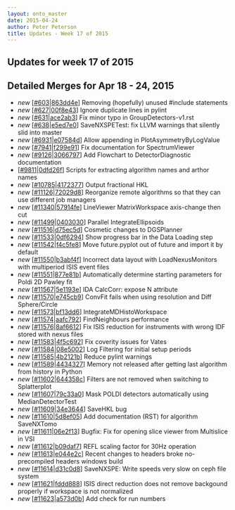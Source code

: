 ```yaml
---
layout: onto_master
date: 2015-04-24
author: Peter Peterson
title: Updates - Week 17 of 2015
---
```

Updates for week 17 of 2015
---------------------------

Detailed Merges for Apr 18 - 24, 2015
-------------------------------------
* *new* \[[#603](https://github.com/mantidproject/mantid/pull/603)\|[863dd4e](https://github.com/mantidproject/mantid/commit/863dd4edaa36e37ce159fb3f94cc11822fcccfeb)\] Removing (hopefully) unused #include statements
* *new* \[[#627](https://github.com/mantidproject/mantid/pull/627)\|[00f8e43](https://github.com/mantidproject/mantid/commit/00f8e43ce8357b310cb49b27a00d4dfdaf1aba08)\] Ignore duplicate lines in pylint
* *new* \[[#631](https://github.com/mantidproject/mantid/pull/631)\|[ace2ab3](https://github.com/mantidproject/mantid/commit/ace2ab3ac4dd513cd02096797d9c8fd9762c2eec)\] Fix minor typo in GroupDetectors-v1.rst
* *new* \[[#638](https://github.com/mantidproject/mantid/pull/638)\|[e5ed7e0](https://github.com/mantidproject/mantid/commit/e5ed7e0c79b02393bd0623f5ec48371870850854)\] SaveNXSPETest: fix LLVM warnings that silently slid into master
* *new* \[[#6931](http://trac.mantidproject.org/mantid/ticket/6931)\|[e07584d](https://github.com/mantidproject/mantid/commit/e07584d05e93ccea710cdc749f197903c0294c80)\] Allow appending in PlotAsymmetryByLogValue
* *new* \[[#7941](http://trac.mantidproject.org/mantid/ticket/7941)\|[f299e91](https://github.com/mantidproject/mantid/commit/f299e917fba5f5c349ab5df85b3c688a8ecae1f5)\] Fix documentation for SpectrumViewer
* *new* \[[#9126](http://trac.mantidproject.org/mantid/ticket/9126)\|[3066797](https://github.com/mantidproject/mantid/commit/306679785ac355d5796b260d95d0bfe76f00b5bb)\] Add Flowchart to DetectorDiagnostic documentation
* \[[#9811](http://trac.mantidproject.org/mantid/ticket/9811)\|[0dfd26f](https://github.com/mantidproject/mantid/commit/0dfd26ff5725058c1f299b4c3971499b2a183d47)\] Scripts for extracting algorithm names and arthor names
* *new* \[[#10785](http://trac.mantidproject.org/mantid/ticket/10785)\|[4172377](https://github.com/mantidproject/mantid/commit/417237706878ccee746527f8e12740d2918af2d1)\] Output fractional HKL
* *new* \[[#11126](http://trac.mantidproject.org/mantid/ticket/11126)\|[72029d8](https://github.com/mantidproject/mantid/commit/72029d8edbd3fbf9aa6fcbe81892d81bb96fdaec)\] Reorganize remote algorithms so that they can use different job managers
* *new* \[[#11340](http://trac.mantidproject.org/mantid/ticket/11340)\|[57914fe](https://github.com/mantidproject/mantid/commit/57914fe56ad98d95df672e650f80d53e5a74791e)\] LineViewer MatrixWorkspace axis-change then cut
* *new* \[[#11499](http://trac.mantidproject.org/mantid/ticket/11499)\|[0403030](https://github.com/mantidproject/mantid/commit/040303026f14c6d9a37f4a859aac136550d5dae7)\] Parallel IntegrateEllipsoids
* *new* \[[#11516](http://trac.mantidproject.org/mantid/ticket/11516)\|[d75ec5d](https://github.com/mantidproject/mantid/commit/d75ec5d8c3a2cefaa71e9fb7a18b864aecf01720)\] Cosmetic changes to DGSPlanner
* *new* \[[#11533](http://trac.mantidproject.org/mantid/ticket/11533)\|[0df6294](https://github.com/mantidproject/mantid/commit/0df62945aa1c57c219f87a32f4945aec80417377)\] Show progress bar in the Data Loading step
* *new* \[[#11542](http://trac.mantidproject.org/mantid/ticket/11542)\|[f4c5fe8](https://github.com/mantidproject/mantid/commit/f4c5fe8fd8bdc6768ffdfe448e902e0971ebd235)\] Move future.pyplot out of future and import it by default
* *new* \[[#11550](http://trac.mantidproject.org/mantid/ticket/11550)\|[b3abf4f](https://github.com/mantidproject/mantid/commit/b3abf4f1b410d5fdc51afec010f1baac36e8f9ac)\] Incorrect data layout with LoadNexusMonitors with multiperiod ISIS event files
* *new* \[[#11551](http://trac.mantidproject.org/mantid/ticket/11551)\|[877e81b](https://github.com/mantidproject/mantid/commit/877e81b6f865a0d375f9b1bad479487d81d6d96b)\] Automatically determine starting parameters for Poldi 2D Pawley fit
* *new* \[[#11567](http://trac.mantidproject.org/mantid/ticket/11567)\|[5e1193e](https://github.com/mantidproject/mantid/commit/5e1193e321c87259b800a80a5010611e785fd071)\] IDA CalcCorr: expose N attribute
* *new* \[[#11570](http://trac.mantidproject.org/mantid/ticket/11570)\|[e745cb9](https://github.com/mantidproject/mantid/commit/e745cb9f512007631fcfe2c3fcc58ec128624a2b)\] ConvFit fails when using resolution and Diff Sphere/Circle
* *new* \[[#11573](http://trac.mantidproject.org/mantid/ticket/11573)\|[bf13dd6](https://github.com/mantidproject/mantid/commit/bf13dd638090989706d901e4de3e0157a5ec2332)\] IntegrateMDHistoWorkspace
* *new* \[[#11574](http://trac.mantidproject.org/mantid/ticket/11574)\|[aafc792](https://github.com/mantidproject/mantid/commit/aafc79279062988a669b78dd483a1db72505bdf8)\] FindNeighbours performance
* *new* \[[#11576](http://trac.mantidproject.org/mantid/ticket/11576)\|[8af6612](https://github.com/mantidproject/mantid/commit/8af66128c882fa17ed50b079cc43f1fe26b93f24)\] Fix ISIS reduction for instruments with wrong IDF stored with nexus files
* *new* \[[#11583](http://trac.mantidproject.org/mantid/ticket/11583)\|[4f5c692](https://github.com/mantidproject/mantid/commit/4f5c692781514105ec28c37066a116c91c2fa760)\] Fix coverity issues for Vates
* *new* \[[#11584](http://trac.mantidproject.org/mantid/ticket/11584)\|[08e5002](https://github.com/mantidproject/mantid/commit/08e5002bec6b60420896177a06bddbe4e1dec430)\] Log Filtering for initial setup periods
* *new* \[[#11585](http://trac.mantidproject.org/mantid/ticket/11585)\|[4b2121b](https://github.com/mantidproject/mantid/commit/4b2121bbeb77c9a89e4c3a1caf50426ff850aac7)\] Reduce pylint warnings
* *new* \[[#11589](http://trac.mantidproject.org/mantid/ticket/11589)\|[4434327](https://github.com/mantidproject/mantid/commit/4434327bc022acf95e2228affcb6d7be7507f8da)\] Memory not released after getting last algorithm from history in Python
* *new* \[[#11602](http://trac.mantidproject.org/mantid/ticket/11602)\|[644358c](https://github.com/mantidproject/mantid/commit/644358cad8fb888fb8d9129fcb0352aef80c8a62)\] Filters are not removed when switching to Splatterplot
* *new* \[[#11607](http://trac.mantidproject.org/mantid/ticket/11607)\|[79c33a0](https://github.com/mantidproject/mantid/commit/79c33a07c3264ca46ab4b77222bfc3f426d97fa2)\] Mask POLDI detectors automatically using MedianDetectorTest
* *new* \[[#11609](http://trac.mantidproject.org/mantid/ticket/11609)\|[34e3644](https://github.com/mantidproject/mantid/commit/34e36442b95c50cabde1ae46f7e2b55d1057f41c)\] SaveHKL bug
* *new* \[[#11610](http://trac.mantidproject.org/mantid/ticket/11610)\|[5d8ef05](https://github.com/mantidproject/mantid/commit/5d8ef05d3c11a63ce5bc4dd34d0f151853f2b20f)\] Add documentation (RST) for algorithm SaveNXTomo
* *new* \[[#11611](http://trac.mantidproject.org/mantid/ticket/11611)\|[06e2f13](https://github.com/mantidproject/mantid/commit/06e2f138dd914efa1438b378eabf99bd0f132b06)\] Bugfix: Fix for opening slice viewer from Multislice in VSI
* *new* \[[#11612](http://trac.mantidproject.org/mantid/ticket/11612)\|[b09daf7](https://github.com/mantidproject/mantid/commit/b09daf7c47b9af6909464c7997534603926f8ffb)\] REFL scaling factor for 30Hz operation
* *new* \[[#11613](http://trac.mantidproject.org/mantid/ticket/11613)\|[e044e2c](https://github.com/mantidproject/mantid/commit/e044e2ced64c5b1427f5758b3ed853a0911b1cbf)\] Recent changes to headers broke no-precompiled headers windows build
* *new* \[[#11614](http://trac.mantidproject.org/mantid/ticket/11614)\|[d31c0d8](https://github.com/mantidproject/mantid/commit/d31c0d839c8821ef8ac2b6061c4013fb0b6dc566)\] SaveNXSPE: Write speeds very slow on ceph file system
* *new* \[[#11621](http://trac.mantidproject.org/mantid/ticket/11621)\|[fddd888](https://github.com/mantidproject/mantid/commit/fddd8882566c4b51156b13465dee6addc508afd1)\] ISIS direct reduction does not remove backgound properly if workspace is not normalized
* *new* \[[#11623](http://trac.mantidproject.org/mantid/ticket/11623)\|[a573d0b](https://github.com/mantidproject/mantid/commit/a573d0be51c57b6e42389ea800a2c1d6a503a92b)\] Add check for run numbers
